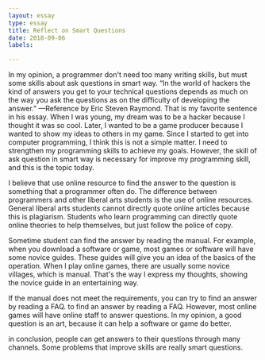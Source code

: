 ```yaml
---
layout: essay
type: essay
title: Reflect on Smart Questions
date: 2018-09-06
labels:

---
```

  In my opinion, a programmer don't need too many writing skills, but must some skills about ask questions in smart way. “In the world of hackers the kind of answers you get to your technical questions depends as much on the way you ask the questions as on the difficulty of developing the answer.” —Reference by Eric Steven Raymond. That is my favorite sentence in his essay. When I was young, my dream was to be a hacker because I thought it was so cool. Later, I wanted to be a game producer because I wanted to show my ideas to others in my game. Since I started to get into computer programming, I think this is not a simple matter. I need to strengthen my programming skills to achieve my goals. However, the skill of ask question in smart way is necessary for improve my programming skill, and this is the topic today. 
  
  
  
  
  
  I believe that use online resource to find the answer to the question is something that a programmer often do. The difference between programmers and other liberal arts students is the use of online resources. General liberal arts students cannot directly quote online articles because this is plagiarism. Students who learn programming can directly quote online theories to help themselves, but just follow the police of copy. 
  
  
  Sometime student can find the answer by reading the manual. For example, when you download a software or game, most games or software will have some novice guides. These guides will give you an idea of the basics of the operation. When I play online games, there are usually some novice villages, which is manual. That's the way I express my thoughts, showing the novice guide in an entertaining way.



  If the manual does not meet the requirements, you can try to find an answer by reading a FAQ. to find an answer by reading a FAQ. However, most online games will have online staff to answer questions.  In my opinion, a good question is an art, because it can help a software or game do better.


in conclusion, people can get answers to their questions through many channels. Some problems that improve  skills are really smart questions.


